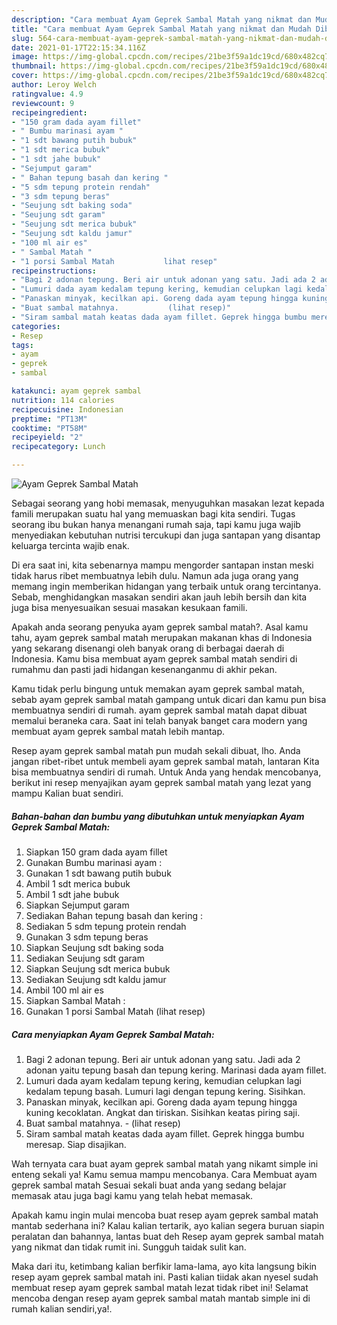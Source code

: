 ```yaml
---
description: "Cara membuat Ayam Geprek Sambal Matah yang nikmat dan Mudah Dibuat"
title: "Cara membuat Ayam Geprek Sambal Matah yang nikmat dan Mudah Dibuat"
slug: 564-cara-membuat-ayam-geprek-sambal-matah-yang-nikmat-dan-mudah-dibuat
date: 2021-01-17T22:15:34.116Z
image: https://img-global.cpcdn.com/recipes/21be3f59a1dc19cd/680x482cq70/ayam-geprek-sambal-matah-foto-resep-utama.jpg
thumbnail: https://img-global.cpcdn.com/recipes/21be3f59a1dc19cd/680x482cq70/ayam-geprek-sambal-matah-foto-resep-utama.jpg
cover: https://img-global.cpcdn.com/recipes/21be3f59a1dc19cd/680x482cq70/ayam-geprek-sambal-matah-foto-resep-utama.jpg
author: Leroy Welch
ratingvalue: 4.9
reviewcount: 9
recipeingredient:
- "150 gram dada ayam fillet"
- " Bumbu marinasi ayam "
- "1 sdt bawang putih bubuk"
- "1 sdt merica bubuk"
- "1 sdt jahe bubuk"
- "Sejumput garam"
- " Bahan tepung basah dan kering "
- "5 sdm tepung protein rendah"
- "3 sdm tepung beras"
- "Seujung sdt baking soda"
- "Seujung sdt garam"
- "Seujung sdt merica bubuk"
- "Seujung sdt kaldu jamur"
- "100 ml air es"
- " Sambal Matah "
- "1 porsi Sambal Matah           lihat resep"
recipeinstructions:
- "Bagi 2 adonan tepung. Beri air untuk adonan yang satu. Jadi ada 2 adonan yaitu tepung basah dan tepung kering. Marinasi dada ayam fillet."
- "Lumuri dada ayam kedalam tepung kering, kemudian celupkan lagi kedalam tepung basah. Lumuri lagi dengan tepung kering. Sisihkan."
- "Panaskan minyak, kecilkan api. Goreng dada ayam tepung hingga kuning kecoklatan. Angkat dan tiriskan. Sisihkan keatas piring saji."
- "Buat sambal matahnya.           (lihat resep)"
- "Siram sambal matah keatas dada ayam fillet. Geprek hingga bumbu meresap. Siap disajikan."
categories:
- Resep
tags:
- ayam
- geprek
- sambal

katakunci: ayam geprek sambal 
nutrition: 114 calories
recipecuisine: Indonesian
preptime: "PT13M"
cooktime: "PT58M"
recipeyield: "2"
recipecategory: Lunch

---
```



![Ayam Geprek Sambal Matah](https://img-global.cpcdn.com/recipes/21be3f59a1dc19cd/680x482cq70/ayam-geprek-sambal-matah-foto-resep-utama.jpg)

Sebagai seorang yang hobi memasak, menyuguhkan masakan lezat kepada famili merupakan suatu hal yang memuaskan bagi kita sendiri. Tugas seorang ibu bukan hanya menangani rumah saja, tapi kamu juga wajib menyediakan kebutuhan nutrisi tercukupi dan juga santapan yang disantap keluarga tercinta wajib enak.

Di era  saat ini, kita sebenarnya mampu mengorder santapan instan meski tidak harus ribet membuatnya lebih dulu. Namun ada juga orang yang memang ingin memberikan hidangan yang terbaik untuk orang tercintanya. Sebab, menghidangkan masakan sendiri akan jauh lebih bersih dan kita juga bisa menyesuaikan sesuai masakan kesukaan famili. 



Apakah anda seorang penyuka ayam geprek sambal matah?. Asal kamu tahu, ayam geprek sambal matah merupakan makanan khas di Indonesia yang sekarang disenangi oleh banyak orang di berbagai daerah di Indonesia. Kamu bisa membuat ayam geprek sambal matah sendiri di rumahmu dan pasti jadi hidangan kesenanganmu di akhir pekan.

Kamu tidak perlu bingung untuk memakan ayam geprek sambal matah, sebab ayam geprek sambal matah gampang untuk dicari dan kamu pun bisa membuatnya sendiri di rumah. ayam geprek sambal matah dapat dibuat memalui beraneka cara. Saat ini telah banyak banget cara modern yang membuat ayam geprek sambal matah lebih mantap.

Resep ayam geprek sambal matah pun mudah sekali dibuat, lho. Anda jangan ribet-ribet untuk membeli ayam geprek sambal matah, lantaran Kita bisa membuatnya sendiri di rumah. Untuk Anda yang hendak mencobanya, berikut ini resep menyajikan ayam geprek sambal matah yang lezat yang mampu Kalian buat sendiri.

<!--inarticleads1-->

##### Bahan-bahan dan bumbu yang dibutuhkan untuk menyiapkan Ayam Geprek Sambal Matah:

1. Siapkan 150 gram dada ayam fillet
1. Gunakan  Bumbu marinasi ayam :
1. Gunakan 1 sdt bawang putih bubuk
1. Ambil 1 sdt merica bubuk
1. Ambil 1 sdt jahe bubuk
1. Siapkan Sejumput garam
1. Sediakan  Bahan tepung basah dan kering :
1. Sediakan 5 sdm tepung protein rendah
1. Gunakan 3 sdm tepung beras
1. Siapkan Seujung sdt baking soda
1. Sediakan Seujung sdt garam
1. Siapkan Seujung sdt merica bubuk
1. Sediakan Seujung sdt kaldu jamur
1. Ambil 100 ml air es
1. Siapkan  Sambal Matah :
1. Gunakan 1 porsi Sambal Matah           (lihat resep)




<!--inarticleads2-->

##### Cara menyiapkan Ayam Geprek Sambal Matah:

1. Bagi 2 adonan tepung. Beri air untuk adonan yang satu. Jadi ada 2 adonan yaitu tepung basah dan tepung kering. Marinasi dada ayam fillet.
1. Lumuri dada ayam kedalam tepung kering, kemudian celupkan lagi kedalam tepung basah. Lumuri lagi dengan tepung kering. Sisihkan.
1. Panaskan minyak, kecilkan api. Goreng dada ayam tepung hingga kuning kecoklatan. Angkat dan tiriskan. Sisihkan keatas piring saji.
1. Buat sambal matahnya. -           (lihat resep)
1. Siram sambal matah keatas dada ayam fillet. Geprek hingga bumbu meresap. Siap disajikan.




Wah ternyata cara buat ayam geprek sambal matah yang nikamt simple ini enteng sekali ya! Kamu semua mampu mencobanya. Cara Membuat ayam geprek sambal matah Sesuai sekali buat anda yang sedang belajar memasak atau juga bagi kamu yang telah hebat memasak.

Apakah kamu ingin mulai mencoba buat resep ayam geprek sambal matah mantab sederhana ini? Kalau kalian tertarik, ayo kalian segera buruan siapin peralatan dan bahannya, lantas buat deh Resep ayam geprek sambal matah yang nikmat dan tidak rumit ini. Sungguh taidak sulit kan. 

Maka dari itu, ketimbang kalian berfikir lama-lama, ayo kita langsung bikin resep ayam geprek sambal matah ini. Pasti kalian tiidak akan nyesel sudah membuat resep ayam geprek sambal matah lezat tidak ribet ini! Selamat mencoba dengan resep ayam geprek sambal matah mantab simple ini di rumah kalian sendiri,ya!.

